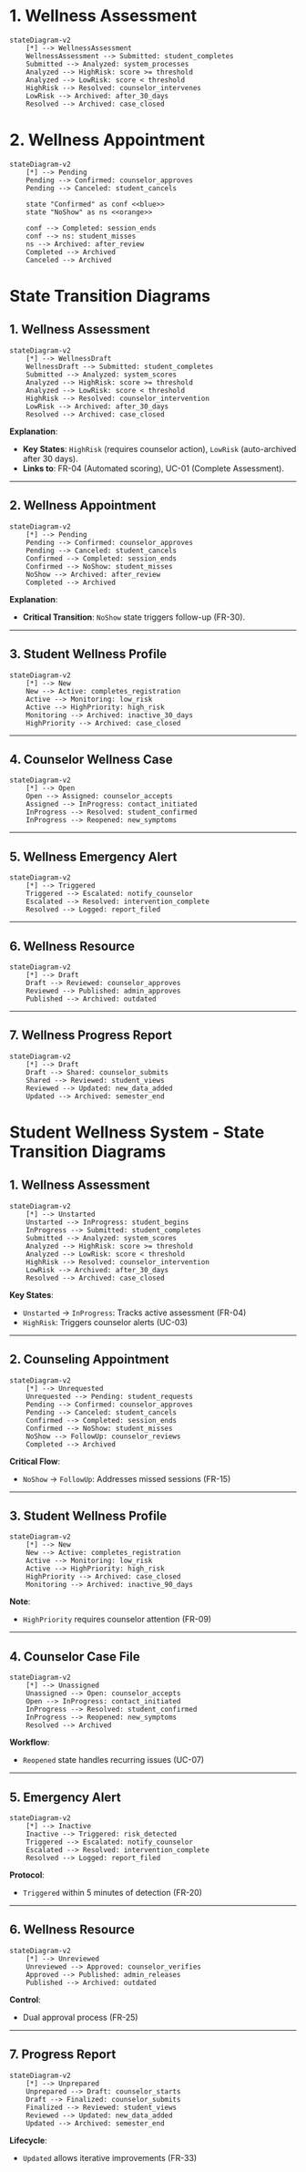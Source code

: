 # 1. Wellness Assessment
```mermaid
stateDiagram-v2
    [*] --> WellnessAssessment
    WellnessAssessment --> Submitted: student_completes
    Submitted --> Analyzed: system_processes
    Analyzed --> HighRisk: score >= threshold
    Analyzed --> LowRisk: score < threshold
    HighRisk --> Resolved: counselor_intervenes
    LowRisk --> Archived: after_30_days
    Resolved --> Archived: case_closed
```
# 2. Wellness Appointment
```mermaid
stateDiagram-v2
    [*] --> Pending
    Pending --> Confirmed: counselor_approves
    Pending --> Canceled: student_cancels
    
    state "Confirmed" as conf <<blue>>
    state "NoShow" as ns <<orange>>
    
    conf --> Completed: session_ends
    conf --> ns: student_misses
    ns --> Archived: after_review
    Completed --> Archived
    Canceled --> Archived
```
# State Transition Diagrams

## 1. Wellness Assessment
```mermaid
stateDiagram-v2
    [*] --> WellnessDraft
    WellnessDraft --> Submitted: student_completes
    Submitted --> Analyzed: system_scores
    Analyzed --> HighRisk: score >= threshold
    Analyzed --> LowRisk: score < threshold
    HighRisk --> Resolved: counselor_intervention
    LowRisk --> Archived: after_30_days
    Resolved --> Archived: case_closed
```

**Explanation**:  
- **Key States**: `HighRisk` (requires counselor action), `LowRisk` (auto-archived after 30 days).  
- **Links to**: FR-04 (Automated scoring), UC-01 (Complete Assessment).  

---

## 2. Wellness Appointment
```mermaid
stateDiagram-v2
    [*] --> Pending
    Pending --> Confirmed: counselor_approves
    Pending --> Canceled: student_cancels
    Confirmed --> Completed: session_ends
    Confirmed --> NoShow: student_misses
    NoShow --> Archived: after_review
    Completed --> Archived
```

**Explanation**:  
- **Critical Transition**: `NoShow` state triggers follow-up (FR-30).  

---

## 3. Student Wellness Profile
```mermaid
stateDiagram-v2
    [*] --> New
    New --> Active: completes_registration
    Active --> Monitoring: low_risk
    Active --> HighPriority: high_risk
    Monitoring --> Archived: inactive_30_days
    HighPriority --> Archived: case_closed
```

---

## 4. Counselor Wellness Case
```mermaid
stateDiagram-v2
    [*] --> Open
    Open --> Assigned: counselor_accepts
    Assigned --> InProgress: contact_initiated
    InProgress --> Resolved: student_confirmed
    InProgress --> Reopened: new_symptoms
```

---

## 5. Wellness Emergency Alert
```mermaid
stateDiagram-v2
    [*] --> Triggered
    Triggered --> Escalated: notify_counselor
    Escalated --> Resolved: intervention_complete
    Resolved --> Logged: report_filed
```

---

## 6. Wellness Resource
```mermaid
stateDiagram-v2
    [*] --> Draft
    Draft --> Reviewed: counselor_approves
    Reviewed --> Published: admin_approves
    Published --> Archived: outdated
```

---

## 7. Wellness Progress Report
```mermaid
stateDiagram-v2
    [*] --> Draft
    Draft --> Shared: counselor_submits
    Shared --> Reviewed: student_views
    Reviewed --> Updated: new_data_added
    Updated --> Archived: semester_end
```











# Student Wellness System - State Transition Diagrams

## 1. Wellness Assessment
```mermaid
stateDiagram-v2
    [*] --> Unstarted
    Unstarted --> InProgress: student_begins
    InProgress --> Submitted: student_completes
    Submitted --> Analyzed: system_scores
    Analyzed --> HighRisk: score >= threshold
    Analyzed --> LowRisk: score < threshold
    HighRisk --> Resolved: counselor_intervention
    LowRisk --> Archived: after_30_days
    Resolved --> Archived: case_closed
```
**Key States**:  
- `Unstarted` → `InProgress`: Tracks active assessment (FR-04)  
- `HighRisk`: Triggers counselor alerts (UC-03)  

---

## 2. Counseling Appointment
```mermaid
stateDiagram-v2
    [*] --> Unrequested
    Unrequested --> Pending: student_requests
    Pending --> Confirmed: counselor_approves
    Pending --> Canceled: student_cancels
    Confirmed --> Completed: session_ends
    Confirmed --> NoShow: student_misses
    NoShow --> FollowUp: counselor_reviews
    Completed --> Archived
```
**Critical Flow**:  
- `NoShow` → `FollowUp`: Addresses missed sessions (FR-15)  

---

## 3. Student Wellness Profile
```mermaid
stateDiagram-v2
    [*] --> New
    New --> Active: completes_registration
    Active --> Monitoring: low_risk
    Active --> HighPriority: high_risk
    HighPriority --> Archived: case_closed
    Monitoring --> Archived: inactive_90_days
```
**Note**:  
- `HighPriority` requires counselor attention (FR-09)  

---

## 4. Counselor Case File
```mermaid
stateDiagram-v2
    [*] --> Unassigned
    Unassigned --> Open: counselor_accepts
    Open --> InProgress: contact_initiated
    InProgress --> Resolved: student_confirmed
    InProgress --> Reopened: new_symptoms
    Resolved --> Archived
```
**Workflow**:  
- `Reopened` state handles recurring issues (UC-07)  

---

## 5. Emergency Alert
```mermaid
stateDiagram-v2
    [*] --> Inactive
    Inactive --> Triggered: risk_detected
    Triggered --> Escalated: notify_counselor
    Escalated --> Resolved: intervention_complete
    Resolved --> Logged: report_filed
```
**Protocol**:  
- `Triggered` within 5 minutes of detection (FR-20)  

---

## 6. Wellness Resource
```mermaid
stateDiagram-v2
    [*] --> Unreviewed
    Unreviewed --> Approved: counselor_verifies
    Approved --> Published: admin_releases
    Published --> Archived: outdated
```
**Control**:  
- Dual approval process (FR-25)  

---

## 7. Progress Report
```mermaid
stateDiagram-v2
    [*] --> Unprepared
    Unprepared --> Draft: counselor_starts
    Draft --> Finalized: counselor_submits
    Finalized --> Reviewed: student_views
    Reviewed --> Updated: new_data_added
    Updated --> Archived: semester_end
```
**Lifecycle**:  
- `Updated` allows iterative improvements (FR-33)  
